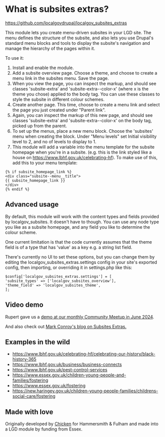 # What is subsites extras? 

https://github.com/localgovdrupal/localgov_subsites_extras

This module lets you create menu-driven subsites in your LGD site. The menu defines the structure of the subsite, and also lets you use Drupal's standard menu blocks and tools to display the subsite's navigation and manage the hierarchy of the pages within it.

To use it:

1. Install and enable the module.
2. Add a subsite overview page. Choose a theme, and choose to create a menu link in the subsites menu. Save the page.
3. When you view the page, you can inspect the markup, and should see classes 'subsite-extra' and 'subsite-extra--color-x' (where x is the theme you chose) applied to the body tag. You can use these classes to style the subsite in different colour schemes.
4. Create another page. This time, choose to create a menu link and select the page you just created under "Parent link".
5. Again, you can inspect the markup of this new page, and should see classes 'subsite-extra' and 'subsite-extra--color-x' on the body tag, picked up from the parent.
6. To set up the menus, place a new menu block. Choose the 'subsites' menu when creating the block. Under "Menu levels" set Initial visibility level to 2, and no of levels to display to 1.
7. This module will add a variable into the menu template for the subsite homepage when you're in a subsite. (e.g. this is the link styled like a house on https://www.lbhf.gov.uk/celebrating-hf). To make use of this, add this to your menu template:

```
{% if subsite_homepage_link %}
<div class="subsite--menu__title">
{{ subsite_homepage_link }}
</div>
{% endif %}
```


## Advanced usage

By default, this module will work with the content types and fields provided by localgov_subsites. It doesn't have to though. You can use any node type you like as a subsite homepage, and any field you like to determine the colour scheme. 

One current limitation is that the code currently assumes that the theme field is of a type that has 'value' as a key e.g. a string list field.

There's currently no UI to set these options, but you can change them by editing the localgov_subsites_extras.settings config in your site's exported config, then importing, or overriding it in settings.php like this:

```
$config['localgov_subsites_extras.settings'] = [
'subsite_types' => ['localgov_subsites_overview'],
'theme_field' => 'localgov_subsites_theme',
];
```

## Video demo

Rupert gave us a [demo at our monthly Community Meetup in June 2024](https://youtu.be/rCREsyceNBw?si=VStYnJHetCs0Mpmf&t=1355).
 
And also check out [Mark Conroy's blog on Subsites Extras.](https://mark.ie/blog/using-the-localgov-drupal-subsites-extras-module/)


## Examples in the wild 

* https://www.lbhf.gov.uk/celebrating-hf/celebrating-our-history/black-history-365
* https://www.lbhf.gov.uk/business/business-connects
* https://www.lbhf.gov.uk/pest-control-services
* https://www.essex.gov.uk/children-young-people-and-families/fostering
* https://www.essex.gov.uk/fostering
* https://new.haringey.gov.uk/children-young-people-families/childrens-social-care/fostering


## Made with love

Originally developed by [Chicken](https://wearechicken.co.uk/) for Hammersmith & Fulham and made into a LGD module by funding from Essex.

